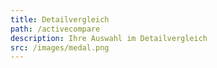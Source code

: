 ```yaml
---
title: Detailvergleich
path: /activecompare
description: Ihre Auswahl im Detailvergleich
src: /images/medal.png
---
```

